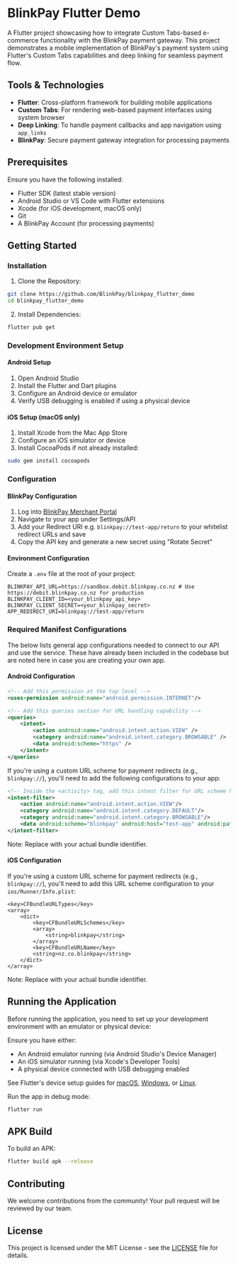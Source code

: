# BlinkPay Flutter Demo

A Flutter project showcasing how to integrate Custom Tabs-based e-commerce functionality with the BlinkPay payment gateway. This project demonstrates a mobile implementation of BlinkPay's payment system using Flutter's Custom Tabs capabilities and deep linking for seamless payment flow.

## Tools & Technologies

- **Flutter**: Cross-platform framework for building mobile applications
- **Custom Tabs**: For rendering web-based payment interfaces using system browser
- **Deep Linking**: To handle payment callbacks and app navigation using `app_links`
- **BlinkPay**: Secure payment gateway integration for processing payments

## Prerequisites

Ensure you have the following installed:

- Flutter SDK (latest stable version)
- Android Studio or VS Code with Flutter extensions
- Xcode (for iOS development, macOS only)
- Git
- A BlinkPay Account (for processing payments)

## Getting Started

### Installation

1. Clone the Repository:
```bash
git clone https://github.com/BlinkPay/blinkpay_flutter_demo
cd blinkpay_flutter_demo
```

2. Install Dependencies:
```bash
flutter pub get
```

### Development Environment Setup

#### Android Setup
1. Open Android Studio
2. Install the Flutter and Dart plugins
3. Configure an Android device or emulator
4. Verify USB debugging is enabled if using a physical device

#### iOS Setup (macOS only)
1. Install Xcode from the Mac App Store
2. Configure an iOS simulator or device
3. Install CocoaPods if not already installed:
```bash
sudo gem install cocoapods
```

### Configuration

#### BlinkPay Configuration

1. Log into [BlinkPay Merchant Portal](https://merchants.blinkpay.co.nz/settings/api)
2. Navigate to your app under Settings/API
3. Add your Redirect URI e.g. `blinkpay://test-app/return` to your whitelist redirect URLs and save
4. Copy the API key and generate a new secret using "Rotate Secret"

#### Environment Configuration

Create a `.env` file at the root of your project:
```
BLINKPAY_API_URL=https://sandbox.debit.blinkpay.co.nz # Use https://debit.blinkpay.co.nz for production
BLINKPAY_CLIENT_ID=<your_blinkpay_api_key>
BLINKPAY_CLIENT_SECRET=<your_blinkpay_secret>
APP_REDIRECT_URI=blinkpay://test-app/return
```

### Required Manifest Configurations

The below lists general app configurations needed to connect to our API and use the service. These have already been included in the codebase but are noted here in case you are creating your own app.

#### Android Configuration

```xml
<!-- Add this permission at the top level -->
<uses-permission android:name="android.permission.INTERNET"/>

<!-- Add this queries section for URL handling capability -->
<queries>
    <intent>
        <action android:name="android.intent.action.VIEW" />
        <category android:name="android.intent.category.BROWSABLE" />
        <data android:scheme="https" />
    </intent>
</queries>
```

If you're using a custom URL scheme for payment redirects (e.g., `blinkpay://`), you'll need to add the following configurations to your app:

```xml
<!-- Inside the <activity> tag, add this intent filter for URL scheme handling -->
<intent-filter>
    <action android:name="android.intent.action.VIEW"/>
    <category android:name="android.intent.category.DEFAULT"/>
    <category android:name="android.intent.category.BROWSABLE"/>
    <data android:scheme="blinkpay" android:host="test-app" android:pathPrefix="/return"/>
</intent-filter>
```

Note: Replace with your actual bundle identifier.

#### iOS Configuration

If you're using a custom URL scheme for payment redirects (e.g., `blinkpay://`), you'll need to add this URL scheme configuration to your `ios/Runner/Info.plist`:

```
<key>CFBundleURLTypes</key>
<array>
    <dict>
        <key>CFBundleURLSchemes</key>
        <array>
            <string>blinkpay</string>
        </array>
        <key>CFBundleURLName</key>
        <string>nz.co.blinkpay</string>
    </dict>
</array>
```

Note: Replace with your actual bundle identifier.

## Running the Application

Before running the application, you need to set up your development environment with an emulator or physical device:

Ensure you have either:
- An Android emulator running (via Android Studio's Device Manager)
- An iOS simulator running (via Xcode's Developer Tools)
- A physical device connected with USB debugging enabled

See Flutter's device setup guides for [macOS](https://docs.flutter.dev/get-started/install/macos#set-up-your-android-device), [Windows](https://docs.flutter.dev/get-started/install/windows#set-up-your-android-device), or [Linux](https://docs.flutter.dev/get-started/install/linux#set-up-your-android-device).

Run the app in debug mode:
```bash
flutter run
```

## APK Build

To build an APK:
```bash
flutter build apk --release
```

## Contributing

We welcome contributions from the community! Your pull request will be reviewed by our team.

## License

This project is licensed under the MIT License - see the [LICENSE](LICENSE) file for details.